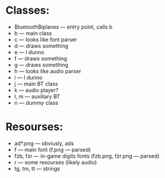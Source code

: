 # Classes:
* BluetoothBiplanes –- entry point, calls b
* b — main class
* c — looks like font parser
* d — draws something
* e — I dunno
* f — draws something
* g — draws something
* h — looks like audio parser
* i — I dunno
* j — main BT class
* k — audio player?
* l, m — auxiliary BT
* n — dummy class

# Resourses:
* ad*.png — obviusly, ads
* f — main font (f.png — parsed)
* fzb, fzr — in-game digits fonts (fzb.png, fzr.png — parsed)
* r — some resourses (likely audio)
* tg, tm, tt — strings
